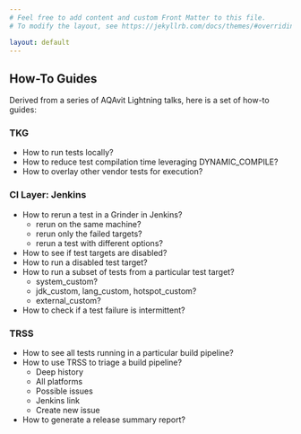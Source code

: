 ```yaml
---
# Feel free to add content and custom Front Matter to this file.
# To modify the layout, see https://jekyllrb.com/docs/themes/#overriding-theme-defaults

layout: default
---
```


## How-To Guides

Derived from a series of AQAvit Lightning talks, here is a set of how-to guides:

### TKG
- How to run tests locally?  
- How to reduce test compilation time leveraging DYNAMIC_COMPILE?
- How to overlay other vendor tests for execution?

### CI Layer: Jenkins 
- How to rerun a test in a Grinder in Jenkins?
  - rerun on the same machine?
  - rerun only the failed targets?
  - rerun a test with different options?
- How to see if test targets are disabled?
- How to run a disabled test target?
- How to run a subset of tests from a particular test target?
  - system_custom?
  - jdk_custom, lang_custom, hotspot_custom?
  - external_custom?
- How to check if a test failure is intermittent?

### TRSS
- How to see all tests running in a particular build pipeline?
- How to use TRSS to triage a build pipeline?
  - Deep history
  - All platforms
  - Possible issues
  - Jenkins link
  - Create new issue
- How to generate a release summary report?